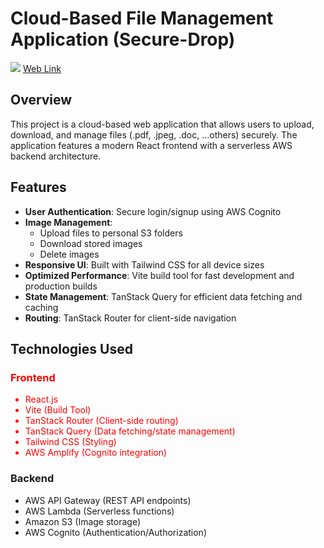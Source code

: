 <!DOCTYPE html>
<html lang="en">
<head>
    <meta charset="UTF-8">
    <meta name="viewport" content="width=device-width, initial-scale=1.0">
</head>
<body>
    <h1>Cloud-Based File Management Application (Secure-Drop) </h1>
    <img src="https://drive.google.com/file/d/1Yyv27-XKMrsr909RxzFDijk45N5EyuMb/view?usp=sharing"/>
    <a href="https://secure-drop.vercel.app">Web Link</a>
    <div >
        <h2>Overview</h2>
        <p>This project is a cloud-based web application that allows users to upload, download, and manage files (.pdf, .jpeg, .doc, ...others) securely. The application features a modern React frontend with a serverless AWS backend architecture.</p>
    </div>
    <h2>Features</h2>
    <ul>
        <li><strong>User Authentication</strong>: Secure login/signup using AWS Cognito</li>
        <li><strong>Image Management</strong>:
            <ul>
                <li>Upload files to personal S3 folders</li>
                <li>Download stored images</li>
                <li>Delete images</li>
            </ul>
        </li>
        <li><strong>Responsive UI</strong>: Built with Tailwind CSS for all device sizes</li>
        <li><strong>Optimized Performance</strong>: Vite build tool for fast development and production builds</li>
        <li><strong>State Management</strong>: TanStack Query for efficient data fetching and caching</li>
        <li><strong>Routing</strong>: TanStack Router for client-side navigation</li>
    </ul>
<h2>Technologies Used</h2>
    <div>
        <div style="color:red;">
            <h3>Frontend</h3>
            <ul>
                <li>React.js</li>
                <li>Vite (Build Tool)</li>
                <li>TanStack Router (Client-side routing)</li>
                <li>TanStack Query (Data fetching/state management)</li>
                <li>Tailwind CSS (Styling)</li>
                <li>AWS Amplify (Cognito integration)</li>
            </ul>
        </div>
        <div>
            <h3>Backend</h3>
            <ul>
                <li>AWS API Gateway (REST API endpoints)</li>
                <li>AWS Lambda (Serverless functions)</li>
                <li>Amazon S3 (Image storage)</li>
                <li>AWS Cognito (Authentication/Authorization)</li>
            </ul>
        </div>
    </div>
</body>
</html>
